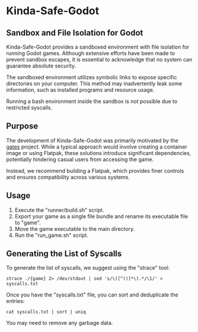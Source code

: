 # Kinda-Safe-Godot

## Sandbox and File Isolation for Godot

Kinda-Safe-Godot provides a sandboxed environment with file isolation for running Godot games. Although extensive efforts have been made to prevent sandbox escapes, it is essential to acknowledge that no system can guarantee absolute security.

The sandboxed environment utilizes symbolic links to expose specific directories on your computer. This method may inadvertently leak some information, such as installed programs and resource usage.

Running a bash environment inside the sandbox is not possible due to restricted syscalls.

## Purpose

The development of Kinda-Safe-Godot was primarily motivated by the [gates](https://flathub.org/apps/io.itch.nordup.TheGates) project. While a typical approach would involve creating a container image or using Flatpak, these solutions introduce significant dependencies, potentially hindering casual users from accessing the game.

Instead, we recommend building a Flatpak, which provides finer controls and ensures compatibility across various systems.

## Usage

1. Execute the "runner/build.sh" script.
2. Export your game as a single file bundle and rename its executable file to "game".
3. Move the game executable to the main directory.
4. Run the "run_game.sh" script.

## Generating the List of Syscalls

To generate the list of syscalls, we suggest using the "strace" tool:

```
strace ./{game} 2> /dev/stdout | sed 's/\([^()]*\).*/\1/' > syscalls.txt
```

Once you have the "syscalls.txt" file, you can sort and deduplicate the entries:

```
cat syscalls.txt | sort | uniq
```

You may need to remove any garbage data.
